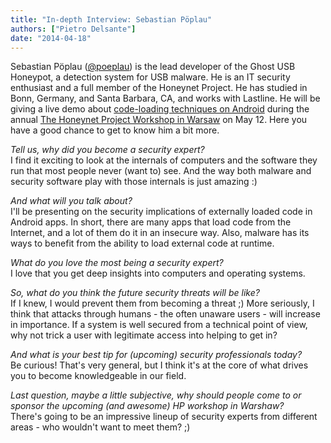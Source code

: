 ```yaml
---
title: "In-depth Interview: Sebastian Pöplau"
authors: ["Pietro Delsante"]
date: "2014-04-18"
---
```


Sebastian Pöplau ([@poeplau](https://twitter.com/poeplau)) is the lead developer of the Ghost USB Honeypot, a detection system for USB malware. He is an IT security enthusiast and a full member of the Honeynet Project. He has studied in Bonn, Germany, and Santa Barbara, CA, and works with Lastline. He will be giving a live demo about [code-loading techniques on Android](http://warsaw2014.honeynet.org/briefings.html#demo3) during the annual [The Honeynet Project Workshop in Warsaw](http://warsaw2014.honeynet.org/) on May 12. Here you have a good chance to get to know him a bit more.  
  
_Tell us, why did you become a security expert?_  
I find it exciting to look at the internals of computers and the software they run that most people never (want to) see. And the way both malware and security software play with those internals is just amazing :)  
  
_And what will you talk about?_  
I'll be presenting on the security implications of externally loaded code in Android apps. In short, there are many apps that load code from the Internet, and a lot of them do it in an insecure way. Also, malware has its ways to benefit from the ability to load external code at runtime.  
  
_What do you love the most being a security expert?_  
I love that you get deep insights into computers and operating systems.  
  
_So, what do you think the future security threats will be like?_  
If I knew, I would prevent them from becoming a threat ;) More seriously, I think that attacks through humans - the often unaware users - will increase in importance. If a system is well secured from a technical point of view, why not trick a user with legitimate access into helping to get in?  
  
_And what is your best tip for (upcoming) security professionals today?_  
Be curious! That's very general, but I think it's at the core of what drives you to become knowledgeable in our field.  
  
_Last question, maybe a little subjective, why should people come to or sponsor the upcoming (and awesome) HP workshop in Warshaw?_  
There's going to be an impressive lineup of security experts from different areas - who wouldn't want to meet them? ;)
